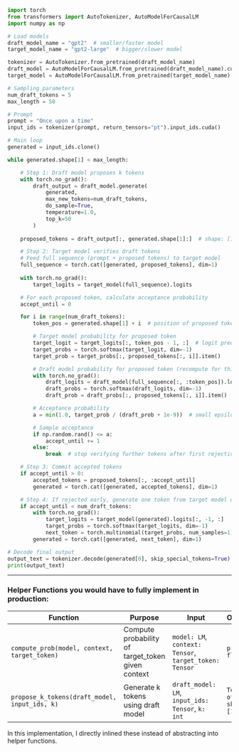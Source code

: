 ```python
import torch
from transformers import AutoTokenizer, AutoModelForCausalLM
import numpy as np

# Load models
draft_model_name = "gpt2"  # smaller/faster model
target_model_name = "gpt2-large"  # bigger/slower model

tokenizer = AutoTokenizer.from_pretrained(draft_model_name)
draft_model = AutoModelForCausalLM.from_pretrained(draft_model_name).cuda().eval()
target_model = AutoModelForCausalLM.from_pretrained(target_model_name).cuda().eval()

# Sampling parameters
num_draft_tokens = 5
max_length = 50

# Prompt
prompt = "Once upon a time"
input_ids = tokenizer(prompt, return_tensors="pt").input_ids.cuda()

# Main loop
generated = input_ids.clone()

while generated.shape[1] < max_length:

    # Step 1: Draft model proposes k tokens
    with torch.no_grad():
        draft_output = draft_model.generate(
            generated,
            max_new_tokens=num_draft_tokens,
            do_sample=True,
            temperature=1.0,
            top_k=50
        )
    
    proposed_tokens = draft_output[:, generated.shape[1]:]  # shape: [1, num_draft_tokens]

    # Step 2: Target model verifies draft tokens
    # Feed full sequence (prompt + proposed tokens) to target model
    full_sequence = torch.cat([generated, proposed_tokens], dim=1)
    
    with torch.no_grad():
        target_logits = target_model(full_sequence).logits

    # For each proposed token, calculate acceptance probability
    accept_until = 0

    for i in range(num_draft_tokens):
        token_pos = generated.shape[1] + i  # position of proposed token

        # Target model probability for proposed token
        target_logit = target_logits[:, token_pos - 1, :]  # logit predicting proposed_tokens[:, i]
        target_probs = torch.softmax(target_logit, dim=-1)
        target_prob = target_probs[:, proposed_tokens[:, i]].item()

        # Draft model probability for proposed token (recompute for this token)
        with torch.no_grad():
            draft_logits = draft_model(full_sequence[:, :token_pos]).logits[:, -1, :]
            draft_probs = torch.softmax(draft_logits, dim=-1)
            draft_prob = draft_probs[:, proposed_tokens[:, i]].item()

        # Acceptance probability
        a = min(1.0, target_prob / (draft_prob + 1e-9))  # small epsilon for stability

        # Sample acceptance
        if np.random.rand() <= a:
            accept_until += 1
        else:
            break  # stop verifying further tokens after first rejection

    # Step 3: Commit accepted tokens
    if accept_until > 0:
        accepted_tokens = proposed_tokens[:, :accept_until]
        generated = torch.cat([generated, accepted_tokens], dim=1)

    # Step 4: If rejected early, generate one token from target model directly
    if accept_until < num_draft_tokens:
        with torch.no_grad():
            target_logits = target_model(generated).logits[:, -1, :]
            target_probs = torch.softmax(target_logits, dim=-1)
            next_token = torch.multinomial(target_probs, num_samples=1)
        generated = torch.cat([generated, next_token], dim=1)

# Decode final output
output_text = tokenizer.decode(generated[0], skip_special_tokens=True)
print(output_text)
```

---

### Helper Functions you would have to fully implement in production:

| Function                                      | Purpose                                            | Input                                                  | Output                   |
| --------------------------------------------- | -------------------------------------------------- | ------------------------------------------------------ | ------------------------ |
| `compute_prob(model, context, target_token)`  | Compute probability of target\_token given context | `model: LM`, `context: Tensor`, `target_token: Tensor` | `prob: float`            |
| `propose_k_tokens(draft_model, input_ids, k)` | Generate k tokens using draft model                | `draft_model: LM`, `input_ids: Tensor`, `k: int`       | `Tensor of shape [1, k]` |

In this implementation, I directly inlined these instead of abstracting into helper functions.
